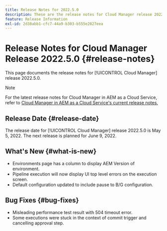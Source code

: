```yaml
---
title: Release Notes for 2022.5.0
description: These are the release notes for Cloud Manager release 2022.5.0.
feature: Release Information
exl-id: 2d38abb1-cfc7-44a9-b303-b555e2827eea
---
```


# Release Notes for Cloud Manager Release 2022.5.0 {#release-notes}

This page documents the release notes for [!UICONTROL Cloud Manager] release 2022.5.0.

>[!NOTE]
>
>For the latest release notes for Cloud Manager in AEM as a Cloud Service, refer to [Cloud Manager in AEM as a Cloud Service's current release notes.](https://experienceleague.adobe.com/docs/experience-manager-cloud-service/content/implementing/using-cloud-manager/release-notes-cloud-manager/release-notes-cm-current.html)

## Release Date {#release-date}

The release date for [!UICONTROL Cloud Manager] release 2022.5.0 is May 5, 2022. The next release is planned for June 9, 2022.

## What's New {#what-is-new}

* Environments page has a column to display AEM Version of environment.
* Pipeline execution will now display UI top level errors on the execution screen.
* Default configuration updated to include pause to B/G configuration.

## Bug Fixes {#bug-fixes}

* Misleading performance test result with 504 timeout error.
* Some executions were stuck in the context of commit trigger and cancelling approval step.
